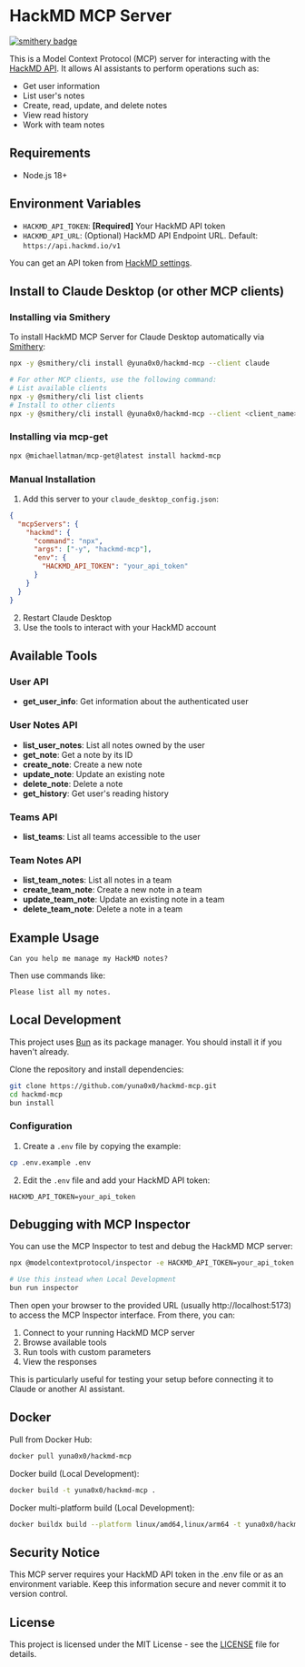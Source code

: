 # HackMD MCP Server
[![smithery badge](https://smithery.ai/badge/@yuna0x0/hackmd-mcp)](https://smithery.ai/server/@yuna0x0/hackmd-mcp)

This is a Model Context Protocol (MCP) server for interacting with the [HackMD API](https://hackmd.io/@hackmd-api/developer-portal). It allows AI assistants to perform operations such as:

- Get user information
- List user's notes
- Create, read, update, and delete notes
- View read history
- Work with team notes

## Requirements

- Node.js 18+

## Environment Variables

- `HACKMD_API_TOKEN`: **[Required]** Your HackMD API token
- `HACKMD_API_URL`: (Optional) HackMD API Endpoint URL. Default: `https://api.hackmd.io/v1`

You can get an API token from [HackMD settings](https://hackmd.io/settings#api).

## Install to Claude Desktop (or other MCP clients)

### Installing via Smithery

To install HackMD MCP Server for Claude Desktop automatically via [Smithery](https://smithery.ai/server/@yuna0x0/hackmd-mcp):

```bash
npx -y @smithery/cli install @yuna0x0/hackmd-mcp --client claude

# For other MCP clients, use the following command:
# List available clients
npx -y @smithery/cli list clients
# Install to other clients
npx -y @smithery/cli install @yuna0x0/hackmd-mcp --client <client_name>
```

### Installing via mcp-get

```bash
npx @michaellatman/mcp-get@latest install hackmd-mcp
```

### Manual Installation

1. Add this server to your `claude_desktop_config.json`:

```json
{
  "mcpServers": {
    "hackmd": {
      "command": "npx",
      "args": ["-y", "hackmd-mcp"],
      "env": {
        "HACKMD_API_TOKEN": "your_api_token"
      }
    }
  }
}
```

2. Restart Claude Desktop
3. Use the tools to interact with your HackMD account

## Available Tools

### User API
- **get_user_info**: Get information about the authenticated user

### User Notes API
- **list_user_notes**: List all notes owned by the user
- **get_note**: Get a note by its ID
- **create_note**: Create a new note
- **update_note**: Update an existing note
- **delete_note**: Delete a note
- **get_history**: Get user's reading history

### Teams API
- **list_teams**: List all teams accessible to the user

### Team Notes API
- **list_team_notes**: List all notes in a team
- **create_team_note**: Create a new note in a team
- **update_team_note**: Update an existing note in a team
- **delete_team_note**: Delete a note in a team

## Example Usage

```
Can you help me manage my HackMD notes?
```

Then use commands like:

```
Please list all my notes.
```

## Local Development

This project uses [Bun](https://bun.sh) as its package manager. You should install it if you haven't already.

Clone the repository and install dependencies:

```bash
git clone https://github.com/yuna0x0/hackmd-mcp.git
cd hackmd-mcp
bun install
```

### Configuration

1. Create a `.env` file by copying the example:
```bash
cp .env.example .env
```

2. Edit the `.env` file and add your HackMD API token:
```
HACKMD_API_TOKEN=your_api_token
```

## Debugging with MCP Inspector

You can use the MCP Inspector to test and debug the HackMD MCP server:

```bash
npx @modelcontextprotocol/inspector -e HACKMD_API_TOKEN=your_api_token npx hackmd-mcp

# Use this instead when Local Development
bun run inspector
```

Then open your browser to the provided URL (usually http://localhost:5173) to access the MCP Inspector interface. From there, you can:

1. Connect to your running HackMD MCP server
2. Browse available tools
3. Run tools with custom parameters
4. View the responses

This is particularly useful for testing your setup before connecting it to Claude or another AI assistant.

## Docker

Pull from Docker Hub:
```bash
docker pull yuna0x0/hackmd-mcp
```

Docker build (Local Development):
```bash
docker build -t yuna0x0/hackmd-mcp .
```

Docker multi-platform build (Local Development):
```bash
docker buildx build --platform linux/amd64,linux/arm64 -t yuna0x0/hackmd-mcp .
```

## Security Notice

This MCP server requires your HackMD API token in the .env file or as an environment variable. Keep this information secure and never commit it to version control.

## License

This project is licensed under the MIT License - see the [LICENSE](LICENSE) file for details.
